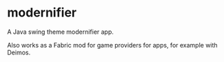 # modernifier
A Java swing theme modernifier app.

Also works as a Fabric mod for game providers for apps, for example with Deimos.
